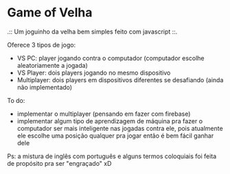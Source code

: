 # Game of Velha

.:: Um joguinho da velha bem simples feito com javascript ::.

Oferece 3 tipos de jogo: 
- VS PC: player jogando contra o computador (computador escolhe aleatoriamente a jogada)
- VS Player: dois players jogando no mesmo dispositivo
- Multiplayer: dois players em dispositivos diferentes se desafiando (ainda não implementado)

To do:
- implementar o multiplayer (pensando em fazer com firebase)
- implementar algum tipo de aprendizagem de máquina pra fazer o computador ser mais inteligente nas jogadas contra ele, pois atualmente ele escolhe uma posição qualquer pra jogar então é bem fácil ganhar dele

Ps: a mistura de inglês com português e alguns termos coloquiais foi feita de propósito pra ser "engraçado" xD
